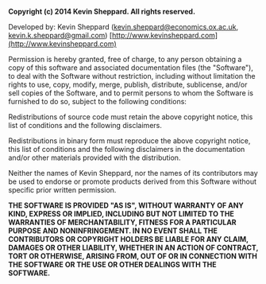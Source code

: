 **Copyright (c) 2014 Kevin Sheppard. All rights reserved.**

Developed by: Kevin Sheppard (<kevin.sheppard@economics.ox.ac.uk>,  
<kevin.k.sheppard@gmail.com>)
[http://www.kevinsheppard.com](http://www.kevinsheppard.com)

Permission is hereby granted, free of charge, to any person obtaining a copy of 
this software and associated documentation files (the "Software"), to deal with 
the Software without restriction, including without limitation the rights to 
use, copy, modify, merge, publish, distribute, sublicense, and/or sell copies 
of the Software, and to permit persons to whom the Software is furnished to do 
so, subject to the following conditions:

Redistributions of source code must retain the above copyright notice, this 
list of conditions and the following disclaimers.

Redistributions in binary form must reproduce the above copyright notice, this 
list of conditions and the following disclaimers in the documentation and/or 
other materials provided with the distribution.

Neither the names of Kevin Sheppard, nor the names of its contributors may be 
used to endorse or promote products derived from this Software without specific 
prior written permission.

**THE SOFTWARE IS PROVIDED "AS IS", WITHOUT WARRANTY OF ANY KIND, EXPRESS OR 
IMPLIED, INCLUDING BUT NOT LIMITED TO THE WARRANTIES OF MERCHANTABILITY, 
FITNESS FOR A PARTICULAR PURPOSE AND NONINFRINGEMENT. IN NO EVENT SHALL THE 
CONTRIBUTORS OR COPYRIGHT HOLDERS BE LIABLE FOR ANY CLAIM, DAMAGES OR OTHER 
LIABILITY, WHETHER IN AN ACTION OF CONTRACT, TORT OR OTHERWISE, ARISING FROM, 
OUT OF OR IN CONNECTION WITH THE SOFTWARE OR THE USE OR OTHER DEALINGS WITH 
THE SOFTWARE.**
